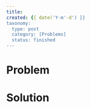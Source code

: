 ```yaml
---
title:
created: {{ date('Y-m'-d') }}
taxonomy:
  type: post
  category: [Problems]
  status: finished
---
```


# Problem


# Solution
